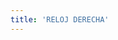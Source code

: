 ```yaml
---
title: 'RELOJ DERECHA'
---
```



<html>
<body>

<canvas id="canvas" width="400" height="400"
style="background-color:#FF5733">
</canvas>

<script>
var canvas = document.getElementById("canvas");
var ctx = canvas.getContext("2d");
var radius = canvas.height / 2;
ctx.translate(radius, radius);
radius = radius * 0.90
setInterval(drawClock, 1000);

function drawClock() {
  drawFace(ctx, radius);
  drawNumbers(ctx, radius);
  drawTime(ctx, radius);
}

function drawFace(ctx, radius) {
  var grad;
  ctx.beginPath();
  ctx.arc(0, 0, radius, 0, 2*Math.PI);
  ctx.fillStyle = 'white';
  ctx.fill();
  grad = ctx.createRadialGradient(0,0,radius*0.95, 0,0,radius*1.05);
  grad.addColorStop(0, '#333');
  grad.addColorStop(0.5, 'white');
  grad.addColorStop(1, '#333');
  ctx.strokeStyle = grad;
  ctx.lineWidth = radius*0.1;
  ctx.stroke();
  ctx.beginPath();
  ctx.arc(0, 0, radius*0.1, 0, 2*Math.PI);
  ctx.fillStyle = '#333';
  ctx.fill();
}

function drawNumbers(ctx, radius) {
  var ang;
  var num;
  ctx.font = radius*0.15 + "px arial";
  ctx.textBaseline="middle";
  ctx.textAlign="center";
  for(num = 1; num < 13; num++){
    ang = num * Math.PI / 6;
    ctx.rotate(ang);
    ctx.translate(0, -radius*0.85);
    ctx.rotate(-ang);
    ctx.fillText(num.toString(), 0, 0);
    ctx.rotate(ang);
    ctx.translate(0, radius*0.85);
    ctx.rotate(-ang);
  }
}

function drawTime(ctx, radius){
    var now = new Date();
    var hour = now.getHours();
    var minute = now.getMinutes();
    var second = now.getSeconds();
    //hour
    hour=hour%12;
    hour=(hour*Math.PI/6)+
    (minute*Math.PI/(6*60))+
    (second*Math.PI/(360*60));
    drawHand(ctx, hour, radius*0.5, radius*0.07);
    //minute
    minute=(minute*Math.PI/30)+(second*Math.PI/(30*60));
    drawHand(ctx, minute, radius*0.8, radius*0.07);
    // second
    second=(second*Math.PI/30);
    drawHand(ctx, second, radius*0.9, radius*0.02);
}

function drawHand(ctx, pos, length, width) {
    ctx.beginPath();
    ctx.lineWidth = width;
    ctx.lineCap = "round";
    ctx.moveTo(0,0);
    ctx.rotate(pos);
    ctx.lineTo(0, -length);
    ctx.stroke();
    ctx.rotate(-pos);
}
</script>

</body>
</html>
